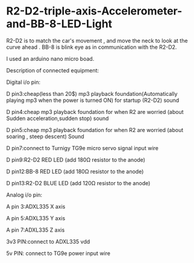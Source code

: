 # R2-D2-triple-axis-Accelerometer-and-BB-8-LED-Light
R2-D2 is to match the car's movement , and move the neck to look at the curve ahead . BB-8 is blink eye as in communication with the R2-D2.

I used an arduino nano micro boad.

Description of connected equipment:

Digital i/o pin:

D pin3:cheap(less than 20$) mp3 playback foundation(Automatically playing mp3 when the power is turned ON) for startup (R2-D2) sound

D pin4:cheap mp3 playback foundation for when R2 are worried (about Sudden acceleration,sudden stop) sound

D pin5:cheap mp3 playback foundation for when R2 are worried (about soaring , steep descent) Sound

D pin7:connect to Turnigy TG9e micro servo signal input wire

D pin9:R2-D2 RED LED (add 180Ω resistor to the anode)

D pin12:BB-8 RED LED (add 180Ω resistor to the anode)

D pin13:R2-D2 BLUE LED (add 120Ω resistor to the anode)

Analog i/o pin:

A pin 3:ADXL335 X axis

A pin 5:ADXL335 Y axis

A pin 7:ADXL335 Z axis

3v3 PIN:connect to ADXL335 vdd

5v PIN: connect to TG9e power input wire 
